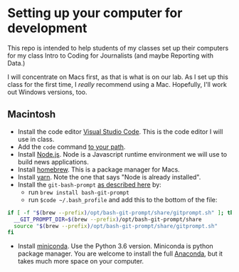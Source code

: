 Setting up your computer for development
========================================

This repo is intended to help students of my classes set up their computers for my class Intro to Coding for Journalists (and maybe Reporting with Data.)

I will concentrate on Macs first, as that is what is on our lab. As I set up this class for the first time, I _really_ recommend using a Mac. Hopefully, I'll work out Windows versions, too.

## Macintosh

* Install the code editor [Visual Studio Code](https://code.visualstudio.com/download). This is the code editor I will use in class.
* Add the `code` command [to your path](https://code.visualstudio.com/docs/setup/mac).
* Install [Node.js](https://nodejs.org/en/download/). Node is a Javascript runtime environment we will use to build news applications.
* Install [homebrew](https://brew.sh/). This is a package manager for Macs.
* Install [yarn](https://yarnpkg.com/en/docs/install#mac-stable). Note the one that says "Node is already installed".
* Install the `git-bash-prompt` [as described here](https://github.com/magicmonty/bash-git-prompt) by:
    * run `brew install bash-git-prompt`
    * run `$code ~/.bash_profile` and add this to the bottom of the file:

``` bash
if [ -f "$(brew --prefix)/opt/bash-git-prompt/share/gitprompt.sh" ]; then
  __GIT_PROMPT_DIR=$(brew --prefix)/opt/bash-git-prompt/share
  source "$(brew --prefix)/opt/bash-git-prompt/share/gitprompt.sh"
fi
```

* Install [miniconda](https://conda.io/miniconda.html). Use the Python 3.6 version. Miniconda is python package manager. You are welcome to install the full [Anaconda](https://conda.io/docs/user-guide/install/index.html), but it takes much more space on your computer.